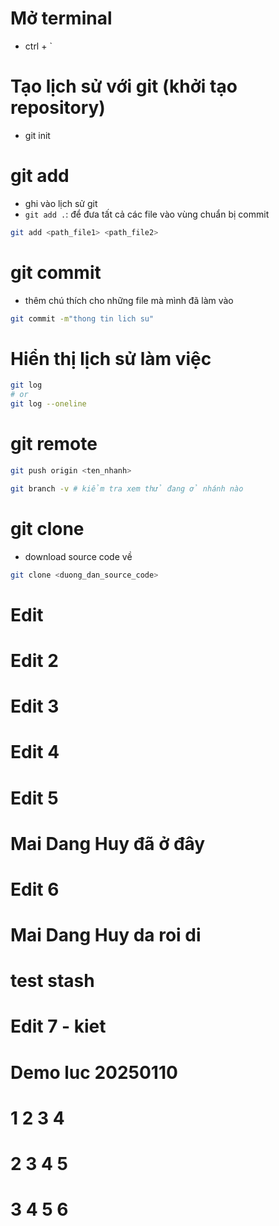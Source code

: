 # Mở terminal

- ctrl + `

# Tạo lịch sử với git (khởi tạo repository)

- git init

# git add

- ghi vào lịch sử git
- `git add .`: để đưa tất cả các file vào vùng chuẩn bị commit

```bash
git add <path_file1> <path_file2>
```

# git commit

- thêm chú thích cho những file mà mình đã làm vào

```bash
git commit -m"thong tin lich su"
```

# Hiển thị lịch sử làm việc

```bash
git log
# or
git log --oneline
```

# git remote

```bash
git push origin <ten_nhanh>
```

```bash
git branch -v # kiểm tra xem thử đang ở nhánh nào
```

# git clone

- download source code về

```bash
git clone <duong_dan_source_code>
```

# Edit

# Edit 2

# Edit 3

# Edit 4

# Edit 5

# Mai Dang Huy đã ở đây

# Edit 6

# Mai Dang Huy da roi di

# test stash

# Edit 7 - kiet

# Demo luc 20250110

# 1 2 3 4
# 2 3 4 5
# 3 4 5 6